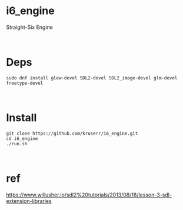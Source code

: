 # i6_engine

Straight-Six Engine

<br>

# Deps

```
sudo dnf install glew-devel SDL2-devel SDL2_image-devel glm-devel freetype-devel
```

<br>

# Install

```
git clone https://github.com/kruserr/i6_engine.git
cd i6_engine
./run.sh

```

<br>

# ref

https://www.willusher.io/sdl2%20tutorials/2013/08/18/lesson-3-sdl-extension-libraries
